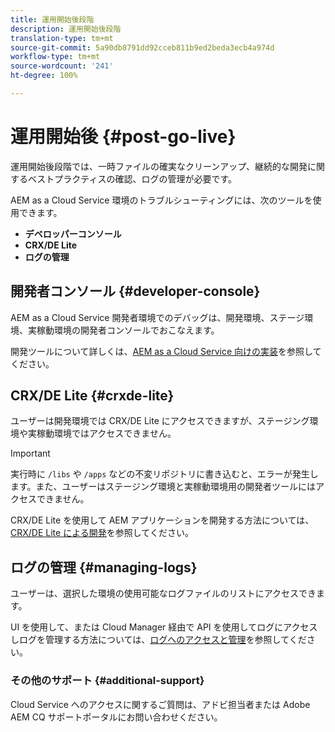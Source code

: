 ```yaml
---
title: 運用開始後段階
description: 運用開始後段階
translation-type: tm+mt
source-git-commit: 5a90db8791dd92cceb811b9ed2beda3ecb4a974d
workflow-type: tm+mt
source-wordcount: '241'
ht-degree: 100%

---
```



# 運用開始後 {#post-go-live}

運用開始後段階では、一時ファイルの確実なクリーンアップ、継続的な開発に関するベストプラクティスの確認、ログの管理が必要です。

AEM as a Cloud Service 環境のトラブルシューティングには、次のツールを使用できます。

* **デベロッパーコンソール**
* **CRX/DE Lite**
* **ログの管理**


## 開発者コンソール {#developer-console}

AEM as a Cloud Service 開発者環境でのデバッグは、開発環境、ステージ環境、実稼動環境の開発者コンソールでおこなえます。

開発ツールについて詳しくは、[AEM as a Cloud Service 向けの実装](https://docs.adobe.com/content/help/ja-JP/experience-manager-cloud-service/implementing/developing/development-guidelines.html#aem-as-a-cloud-service-development-tools)を参照してください。

## CRX/DE Lite {#crxde-lite}

ユーザーは開発環境では CRX/DE Lite にアクセスできますが、ステージング環境や実稼動環境ではアクセスできません。

>[!IMPORTANT]
>実行時に `/libs` や `/apps` などの不変リポジトリに書き込むと、エラーが発生します。また、ユーザーはステージング環境と実稼動環境用の開発者ツールにはアクセスできません。

CRX/DE Lite を使用して AEM アプリケーションを開発する方法については、[CRX/DE Lite による開発](https://docs.adobe.com/help/ja-JP/experience-manager-65/developing/devtools/developing-with-crxde-lite.html)を参照してください。

## ログの管理 {#managing-logs}

ユーザーは、選択した環境の使用可能なログファイルのリストにアクセスできます。

UI を使用して、または Cloud Manager 経由で API を使用してログにアクセスしログを管理する方法については、[ログへのアクセスと管理](https://docs.adobe.com/content/help/ja-JP/experience-manager-cloud-service/implementing/using-cloud-manager/manage-logs.html)を参照してください。

### その他のサポート {#additional-support}

Cloud Service へのアクセスに関するご質問は、アドビ担当者または Adobe AEM CQ サポートポータルにお問い合わせください。

